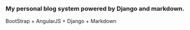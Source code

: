 ### My personal blog system powered by Django and markdown.

BootStrap + AngularJS + Django + Markdown
